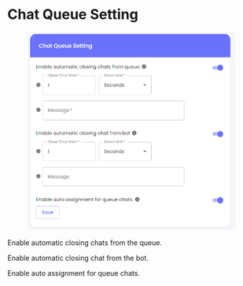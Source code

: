 # Chat Queue Setting

<figure><img src=".gitbook/assets/image (2) (1) (1) (1) (1) (1).png" alt=""><figcaption></figcaption></figure>

Enable automatic closing chats from the queue.

Enable automatic closing chat from the bot.

Enable auto assignment for queue chats.
